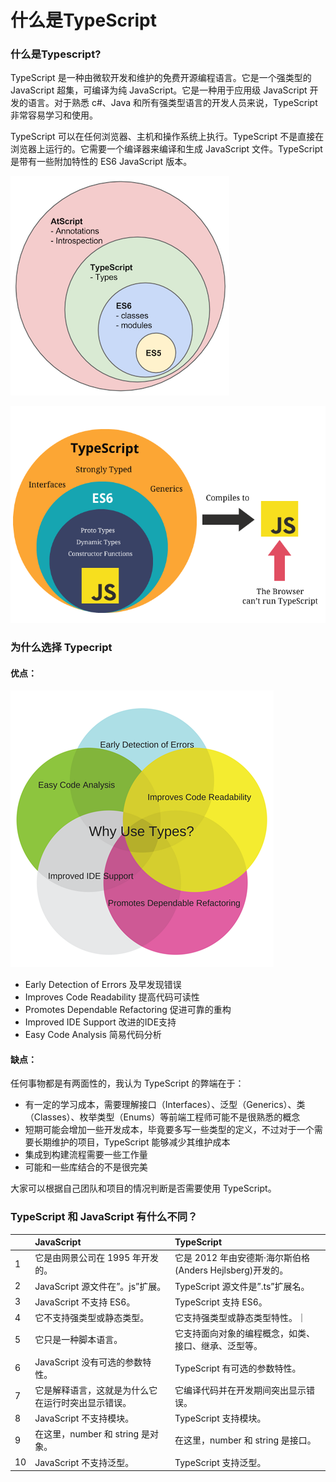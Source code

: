 # 什么是TypeScript

### 什么是Typescript?

TypeScript 是一种由微软开发和维护的免费开源编程语言。它是一个强类型的 JavaScript 超集，可编译为纯 JavaScript。它是一种用于应用级 JavaScript 开发的语言。对于熟悉 c\#、Java 和所有强类型语言的开发人员来说，TypeScript 非常容易学习和使用。

TypeScript 可以在任何浏览器、主机和操作系统上执行。TypeScript 不是直接在浏览器上运行的。它需要一个编译器来编译和生成 JavaScript 文件。TypeScript 是带有一些附加特性的 ES6 JavaScript 版本。

![](../.gitbook/assets/image.png)

![](../.gitbook/assets/image%20%281%29.png)

### 

### 为什么选择 Typecript

#### 优点：

![](../.gitbook/assets/image%20%282%29.png)

* Early Detection of Errors  及早发现错误
* Improves Code Readability 提高代码可读性
* Promotes Dependable Refactoring 促进可靠的重构
* Improved IDE Support 改进的IDE支持
* Easy Code Analysis  简易代码分析

#### 缺点：

任何事物都是有两面性的，我认为 TypeScript 的弊端在于：

* 有一定的学习成本，需要理解接口（Interfaces）、泛型（Generics）、类（Classes）、枚举类型（Enums）等前端工程师可能不是很熟悉的概念
* 短期可能会增加一些开发成本，毕竟要多写一些类型的定义，不过对于一个需要长期维护的项目，TypeScript 能够减少其维护成本
* 集成到构建流程需要一些工作量
* 可能和一些库结合的不是很完美

大家可以根据自己团队和项目的情况判断是否需要使用 TypeScript。



### TypeScript 和 JavaScript 有什么不同？

|  | JavaScript | TypeScript |
| :--- | :--- | :--- |
| 1 | 它是由网景公司在 1995 年开发的。 | 它是 2012 年由安德斯·海尔斯伯格\(Anders Hejlsberg\)开发的。 |
| 2 | JavaScript 源文件在”。js”扩展。 | TypeScript 源文件是”.ts”扩展名。 |
| 3 | JavaScript 不支持 ES6。 | TypeScript 支持 ES6。 |
| 4 | 它不支持强类型或静态类型。 | 它支持强类型或静态类型特性。｜ |
| 5 | 它只是一种脚本语言。 | 它支持面向对象的编程概念，如类、接口、继承、泛型等。 |
| 6 | JavaScript 没有可选的参数特性。 | TypeScript 有可选的参数特性。 |
| 7 | 它是解释语言，这就是为什么它在运行时突出显示错误。 | 它编译代码并在开发期间突出显示错误。 |
| 8 | JavaScript 不支持模块。 | TypeScript 支持模块。 |
| 9 | 在这里，number 和 string 是对象。 | 在这里，number 和 string 是接口。 |
| 10 | JavaScript 不支持泛型。 | TypeScript 支持泛型。 |




